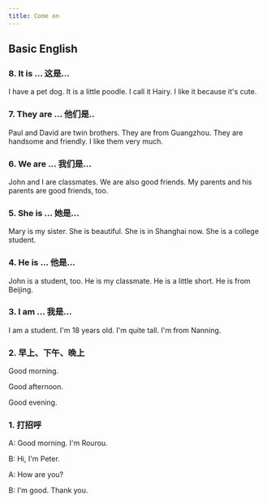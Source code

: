 ```yaml
---
title: Come on
---
```

## Basic English

### 8. It is ... 这是...

I have a pet dog. It is a little poodle. I call it Hairy. I like it because it's cute.


### 7. They are ... 他们是..

Paul and David are twin brothers. They are from Guangzhou. They are handsome and friendly. I like them very much.


### 6. We are ... 我们是...

John and I are classmates. We are also good friends. My parents and his parents are good friends, too.


### 5. She is ... 她是...

Mary is my sister. She is beautiful. She is in Shanghai now. She is a college student.


### 4. He is ... 他是...

John is a student, too. He is my classmate. He is a little short. He is from Beijing.


### 3. I am ... 我是...

I am a student. I'm 18 years old. I'm quite tall. I'm from Nanning.


### 2. 早上、下午、晚上

Good morning.

Good afternoon.

Good evening.


### 1. 打招呼

A: Good morning. I'm Rourou.

B: Hi, I'm Peter.

A: How are you?

B: I'm good. Thank you.

